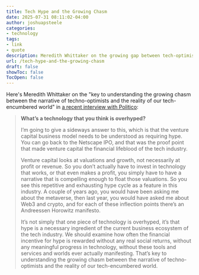```yaml
---
title: Tech Hype and the Growing Chasm
date: 2025-07-31 08:11:02-04:00
author: joshuapsteele
categories:
- technology
tags:
- link
- quote
description: Meredith Whittaker on the growing gap between tech-optimist narratives and our actual tech-encumbered reality.
url: /tech-hype-and-the-growing-chasm
draft: false
showToc: false
TocOpen: false
---
```

Here's Meredith Whittaker on the "key to understanding the growing chasm between the narrative of techno-optimists and the reality of our tech-encumbered world" in [a recent interview with Politico](https://www.politico.com/newsletters/digital-future-daily/2023/12/01/5-questions-for-meredith-whittaker-00129677):

> **What’s a technology that you think is overhyped?**
>
> I’m going to give a sideways answer to this, which is that the venture capital business model needs to be understood as requiring hype. You can go back to the Netscape IPO, and that was the proof point that made venture capital the financial lifeblood of the tech industry.
> 
> Venture capital looks at valuations and growth, not necessarily at profit or revenue. So you don’t actually have to invest in technology that works, or that even makes a profit, you simply have to have a narrative that is compelling enough to float those valuations. So you see this repetitive and exhausting hype cycle as a feature in this industry. A couple of years ago, you would have been asking me about the metaverse, then last year, you would have asked me about Web3 and crypto, and for each of these inflection points there’s an Andreessen Horowitz manifesto.
> 
> It’s not simply that one piece of technology is overhyped, it’s that hype is a necessary ingredient of the current business ecosystem of the tech industry. We should examine how often the financial incentive for hype is rewarded without any real social returns, without any meaningful progress in technology, without these tools and services and worlds ever actually manifesting. That’s key to understanding the growing chasm between the narrative of techno-optimists and the reality of our tech-encumbered world.